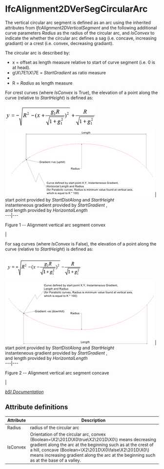 IfcAlignment2DVerSegCircularArc
===============================
The vertical circular arc segment is defined as an arc using the inherited
attributes from _IfcAlignment2DVerticalSegment_ and the following additional
curve parameters _Radius_ as the radius of the circular arc, and _IsConvex_ to
indicate the whether the circular arc defines a sag (i.e. concave, increasing
gradiant) or a crest (i.e. convex, decreasing gradiant).  
  
The circular arc is described by:  
  
* x = offset as length measure relative to start of curve segment (i.e. 0 is at head).  
* g\X\7E1\X\7E = _StartGradient_ as ratio measure  
*   
* R = _Radius_ as length measure  
  
For crest curves (where _IsConvex_ is True), the elevation of a point along
the curve (relative to _StartHeight_) is defined as:  
  
![Image](../figures/ifcalignment2dversegcirculararc-formula-concave.png)  
![](../figures/ifcalignment2dversegcirculararc-convex.png)| start point
provided by _StartDistAlong_ and _StartHeight_  
instanteneous gradient provided by _StartGradient_ ,  
and length provided by _HorizontalLength_  
---|---  
  

Figure 1 -- Alignment vertical arc segment convex

|  
  
  
  
  
  
For sag curves (where _IsConvex_ is False), the elevation of a point along the
curve (relative to _StartHeight_) is defined as:  
  
![Image](../figures/ifcalignment2dversegcirculararc-formula-convex.png)  
![](../figures/ifcalignment2dversegcirculararc-concave.png)| start point
provided by _StartDistAlong_ and _StartHeight_  
instanteneous gradient provided by _StartGradient_ ,  
and length provided by _HorizontalLength_  
---|---  
  

Figure 2 -- Alignment vertical arc segment concave

|  
  
  
[ _bSI
Documentation_](https://standards.buildingsmart.org/IFC/DEV/IFC4_2/FINAL/HTML/schema/ifcgeometricconstraintresource/lexical/ifcalignment2dversegcirculararc.htm)


Attribute definitions
---------------------
| Attribute   | Description                                                                                                                                                                                                                                                                                                         |
|-------------|---------------------------------------------------------------------------------------------------------------------------------------------------------------------------------------------------------------------------------------------------------------------------------------------------------------------|
| Radius      | radius of the circular arc                                                                                                                                                                                                                                                                                          |
| IsConvex    | Orientation of the circular arc, convex (Boolean=\X2\201D\X0\true\X2\201D\X0\\) means decreasing gradient along the arc at the beginning such as at the crest of a hill, concave (Boolean=\X2\201D\X0\false\X2\201D\X0\\) means increasing gradient along the arc at the beginning such as at the base of a valley. |

